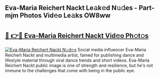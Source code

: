 ## Eva-Maria Reichert Nackt Le𝚊k𝚎d N𝚞𝚍es - Part-mjm Photos Vid𝚎o Le𝚊ks OW8ww

# <h2><a href="http://fb681mg.evod.top/?m=Eva-Maria+Reichert+Nackt">🔗 👉🔴 Eva-Maria Reichert Nackt Vid𝚎o Ph𝚘t𝚘s</a></h2>

[![Eva-Maria Reichert Nackt N𝚞d𝚎s](https://i.imgur.com/8V9OHl7.gif)](http://fb681mg.evod.top/?m=Eva-Maria+Reichert+Nackt)
Social media influencer Eva-Maria Reichert Nackt and multimedia artist, famed for publishing dance and lifestyle material through viral dance trends and short videos. Eva-Maria Reichert Nackt public image is one of strength and resilience, but he's not immune to the challenges that come with being in the public eye. 
